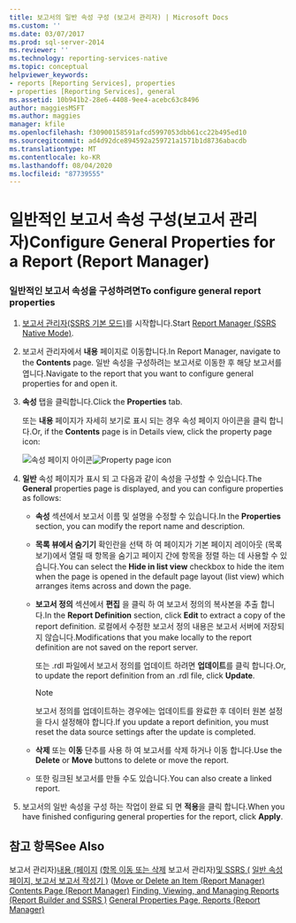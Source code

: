 ```yaml
---
title: 보고서의 일반 속성 구성 (보고서 관리자) | Microsoft Docs
ms.custom: ''
ms.date: 03/07/2017
ms.prod: sql-server-2014
ms.reviewer: ''
ms.technology: reporting-services-native
ms.topic: conceptual
helpviewer_keywords:
- reports [Reporting Services], properties
- properties [Reporting Services], general
ms.assetid: 10b941b2-28e6-4408-9ee4-acebc63c8496
author: maggiesMSFT
ms.author: maggies
manager: kfile
ms.openlocfilehash: f30900158591afcd5997053dbb61cc22b495ed10
ms.sourcegitcommit: ad4d92dce894592a259721a1571b1d8736abacdb
ms.translationtype: MT
ms.contentlocale: ko-KR
ms.lasthandoff: 08/04/2020
ms.locfileid: "87739555"
---
```

# <a name="configure-general-properties-for-a-report-report-manager"></a><span data-ttu-id="71470-102">일반적인 보고서 속성 구성(보고서 관리자)</span><span class="sxs-lookup"><span data-stu-id="71470-102">Configure General Properties for a Report (Report Manager)</span></span>
  
### <a name="to-configure-general-report-properties"></a><span data-ttu-id="71470-103">일반적인 보고서 속성을 구성하려면</span><span class="sxs-lookup"><span data-stu-id="71470-103">To configure general report properties</span></span>

1.  <span data-ttu-id="71470-104">[보고서 관리자&#40;SSRS 기본 모드&#41;](../../2014/reporting-services/report-manager-ssrs-native-mode.md)를 시작합니다.</span><span class="sxs-lookup"><span data-stu-id="71470-104">Start [Report Manager  &#40;SSRS Native Mode&#41;](../../2014/reporting-services/report-manager-ssrs-native-mode.md).</span></span>

2.  <span data-ttu-id="71470-105">보고서 관리자에서 **내용** 페이지로 이동합니다.</span><span class="sxs-lookup"><span data-stu-id="71470-105">In Report Manager, navigate to the **Contents** page.</span></span> <span data-ttu-id="71470-106">일반 속성을 구성하려는 보고서로 이동한 후 해당 보고서를 엽니다.</span><span class="sxs-lookup"><span data-stu-id="71470-106">Navigate to the report that you want to configure general properties for and open it.</span></span>

3.  <span data-ttu-id="71470-107">**속성** 탭을 클릭합니다.</span><span class="sxs-lookup"><span data-stu-id="71470-107">Click the **Properties** tab.</span></span>

     <span data-ttu-id="71470-108">또는 **내용** 페이지가 자세히 보기로 표시 되는 경우 속성 페이지 아이콘을 클릭 합니다.</span><span class="sxs-lookup"><span data-stu-id="71470-108">Or, if the **Contents** page is in Details view, click the property page icon:</span></span>

     <span data-ttu-id="71470-109">![속성 페이지 아이콘](media/prop.gif "속성 페이지 아이콘")</span><span class="sxs-lookup"><span data-stu-id="71470-109">![Property page icon](media/prop.gif "Property page icon")</span></span>

4.  <span data-ttu-id="71470-110">**일반** 속성 페이지가 표시 되 고 다음과 같이 속성을 구성할 수 있습니다.</span><span class="sxs-lookup"><span data-stu-id="71470-110">The **General** properties page is displayed, and you can configure properties as follows:</span></span>

    -   <span data-ttu-id="71470-111">**속성** 섹션에서 보고서 이름 및 설명을 수정할 수 있습니다.</span><span class="sxs-lookup"><span data-stu-id="71470-111">In the **Properties** section, you can modify the report name and description.</span></span>

    -   <span data-ttu-id="71470-112">**목록 뷰에서 숨기기** 확인란을 선택 하 여 페이지가 기본 페이지 레이아웃 (목록 보기)에서 열릴 때 항목을 숨기고 페이지 간에 항목을 정렬 하는 데 사용할 수 있습니다.</span><span class="sxs-lookup"><span data-stu-id="71470-112">You can select the **Hide in list view** checkbox to hide the item when the page is opened in the default page layout (list view) which arranges items across and down the page.</span></span>

    -   <span data-ttu-id="71470-113">**보고서 정의** 섹션에서 **편집** 을 클릭 하 여 보고서 정의의 복사본을 추출 합니다.</span><span class="sxs-lookup"><span data-stu-id="71470-113">In the **Report Definition** section, click **Edit** to extract a copy of the report definition.</span></span> <span data-ttu-id="71470-114">로컬에서 수정한 보고서 정의 내용은 보고서 서버에 저장되지 않습니다.</span><span class="sxs-lookup"><span data-stu-id="71470-114">Modifications that you make locally to the report definition are not saved on the report server.</span></span>

         <span data-ttu-id="71470-115">또는 .rdl 파일에서 보고서 정의를 업데이트 하려면 **업데이트**를 클릭 합니다.</span><span class="sxs-lookup"><span data-stu-id="71470-115">Or, to update the report definition from an .rdl file, click **Update**.</span></span>

        > [!NOTE]
        >  <span data-ttu-id="71470-116">보고서 정의를 업데이트하는 경우에는 업데이트를 완료한 후 데이터 원본 설정을 다시 설정해야 합니다.</span><span class="sxs-lookup"><span data-stu-id="71470-116">If you update a report definition, you must reset the data source settings after the update is completed.</span></span>

    -   <span data-ttu-id="71470-117">**삭제** 또는 **이동** 단추를 사용 하 여 보고서를 삭제 하거나 이동 합니다.</span><span class="sxs-lookup"><span data-stu-id="71470-117">Use the **Delete** or **Move** buttons to delete or move the report.</span></span>

    -   <span data-ttu-id="71470-118">또한 링크된 보고서를 만들 수도 있습니다.</span><span class="sxs-lookup"><span data-stu-id="71470-118">You can also create a linked report.</span></span>

5.  <span data-ttu-id="71470-119">보고서의 일반 속성을 구성 하는 작업이 완료 되 면 **적용**을 클릭 합니다.</span><span class="sxs-lookup"><span data-stu-id="71470-119">When you have finished configuring general properties for the report, click **Apply**.</span></span>

## <a name="see-also"></a><span data-ttu-id="71470-120">참고 항목</span><span class="sxs-lookup"><span data-stu-id="71470-120">See Also</span></span>
 <span data-ttu-id="71470-121">보고서 관리자&#41;[내용 &#40;페이지](../../2014/reporting-services/contents-page-report-manager.md) [&#40;항목 이동 또는 삭제](report-server/move-or-delete-an-item-report-manager.md) 보고서 관리자&#41;[및 SSRS &#40;](report-builder/finding-viewing-and-managing-reports-report-builder-and-ssrs.md) [일반 속성 페이지, 보고서 보고서 작성기 &#41;](../../2014/reporting-services/general-properties-page-reports-report-manager.md) &#40;</span><span class="sxs-lookup"><span data-stu-id="71470-121">[Move or Delete an Item &#40;Report Manager&#41;](report-server/move-or-delete-an-item-report-manager.md) [Contents Page &#40;Report Manager&#41;](../../2014/reporting-services/contents-page-report-manager.md) [Finding, Viewing, and Managing Reports &#40;Report Builder and SSRS &#41;](report-builder/finding-viewing-and-managing-reports-report-builder-and-ssrs.md) [General Properties Page, Reports &#40;Report Manager&#41;](../../2014/reporting-services/general-properties-page-reports-report-manager.md)</span></span>


